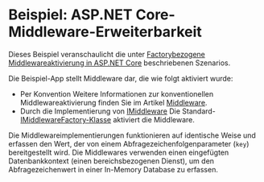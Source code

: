 # <a name="aspnet-core-middleware-extensibility-sample"></a>Beispiel: ASP.NET Core-Middleware-Erweiterbarkeit

Dieses Beispiel veranschaulicht die unter [Factorybezogene Middlewareaktivierung in ASP.NET Core](https://docs.microsoft.com/aspnet/core/fundamentals/middleware/middleware-extensibility) beschriebenen Szenarios.

Die Beispiel-App stellt Middleware dar, die wie folgt aktiviert wurde:

* Per Konvention Weitere Informationen zur konventionellen Middlewareaktivierung finden Sie im Artikel [Middleware](https://docs.microsoft.com/aspnet/core/fundamentals/middleware/).
* Durch die Implementierung von [IMiddleware](https://docs.microsoft.com/dotnet/api/microsoft.aspnetcore.http.imiddleware) Die Standard-[IMiddlewareFactory-Klasse](https://docs.microsoft.com/dotnet/api/microsoft.aspnetcore.http.imiddlewarefactory) aktiviert die Middleware.

Die Middlewareimplementierungen funktionieren auf identische Weise und erfassen den Wert, der von einem Abfragezeichenfolgenparameter (`key`) bereitgestellt wird. Die Middlewares verwenden einen eingefügten Datenbankkontext (einen bereichsbezogenen Dienst), um den Abfragezeichenwert in einer In-Memory Database zu erfassen.
